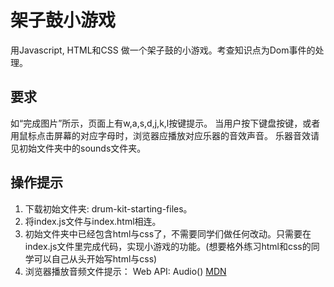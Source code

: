 # 架子鼓小游戏

用Javascript, HTML和CSS 做一个架子鼓的小游戏。考查知识点为Dom事件的处理。
## 要求

如“完成图片”所示，页面上有w,a,s,d,j,k,l按键提示。
当用户按下键盘按键，或者用鼠标点击屏幕的对应字母时，浏览器应播放对应乐器的音效声音。
乐器音效请见初始文件夹中的sounds文件夹。

## 操作提示

1. 下载初始文件夹: drum-kit-starting-files。
2. 将index.js文件与index.html相连。
3. 初始文件夹中已经包含html与css了，不需要同学们做任何改动。只需要在index.js文件里完成代码，实现小游戏的功能。(想要格外练习html和css的同学可以自己从头开始写html与css)
4. 浏览器播放音频文件提示： Web API: Audio() 
   [MDN](https://developer.mozilla.org/en-US/docs/Web/API/HTMLAudioElement/Audio)
